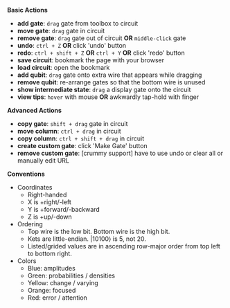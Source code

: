**Basic Actions**

- **add gate**: `drag` gate from toolbox to circuit
- **move gate**: `drag` gate in circuit
- **remove gate**: `drag` gate out of circuit **OR** `middle-click` gate
- **undo**: `ctrl + Z` **OR** click 'undo' button
- **redo**: `ctrl + shift + Z` **OR** `ctrl + Y` **OR** click 'redo' button
- **save circuit**: bookmark the page with your browser
- **load circuit**: open the bookmark
- **add qubit**: `drag` gate onto extra wire that appears while dragging
- **remove qubit**: re-arrange gates so that the bottom wire is unused
- **show intermediate state**: `drag` a display gate onto the circuit
- **view tips**: `hover` with mouse **OR** awkwardly tap-hold with finger

**Advanced Actions**

- **copy gate**: `shift + drag` gate in circuit
- **move column**: `ctrl + drag` in circuit
- **copy column**: `ctrl + shift + drag` in circuit
- **create custom gate**: click 'Make Gate' button
- **remove custom gate**: [crummy support] have to use undo or clear all or manually edit URL

**Conventions**

- Coordinates
  - Right-handed
  - X is +right/-left
  - Y is +forward/-backward
  - Z is +up/-down
- Ordering
  - Top wire is the low bit. Bottom wire is the high bit.
  - Kets are little-endian. |10100⟩ is 5, not 20.
  - Listed/grided values are in ascending row-major order from top left to bottom right.
- Colors
  - Blue: amplitudes
  - Green: probabilities / densities
  - Yellow: change / varying
  - Orange: focused
  - Red: error / attention
